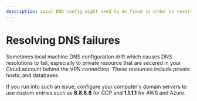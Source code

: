 ```yaml
---
description: Local DNS config might need to be fixed in order to resolve hostnames
---
```


# Resolving DNS failures

Sometimes local machine DNS configuration drift which causes DNS resolutions to fail, especially to private resource that are secured in your Cloud account behind the VPN connection. These resources include private hosts, and databases.

If you run into such an issue, configure your computer's domain servers to use custom entries such as **8.8.8.8** for GCP and **1.1.1.1** for AWS and Azure.
